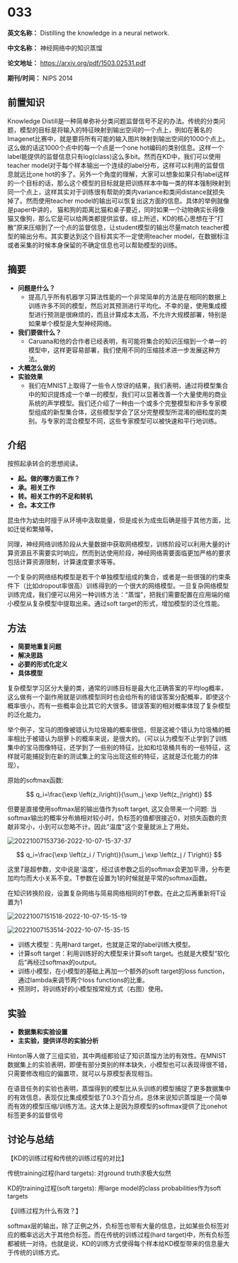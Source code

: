 # 033

**英文名称：**  Distilling the knowledge in a neural network.

**中文名称：** 神经网络中的知识蒸馏

**论文地址：** https://arxiv.org/pdf/1503.02531.pdf

**期刊/时间：** NIPS 2014 

## 前置知识

Knowledge Distill是一种简单弥补分类问题监督信号不足的办法。传统的分类问题，模型的目标是将输入的特征映射到输出空间的一个点上，例如在著名的Imagenet比赛中，就是要将所有可能的输入图片映射到输出空间的1000个点上。这么做的话这1000个点中的每一个点是一个one hot编码的类别信息。这样一个label能提供的监督信息只有log(class)这么多bit。然而在KD中，我们可以使用teacher model对于每个样本输出一个连续的label分布，这样可以利用的监督信息就远比one hot的多了。另外一个角度的理解，大家可以想象如果只有label这样的一个目标的话，那么这个模型的目标就是把训练样本中每一类的样本强制映射到同一个点上，这样其实对于训练很有帮助的类内variance和类间distance就损失掉了。然而使用teacher model的输出可以恢复出这方面的信息。具体的举例就像是paper中讲的， 猫和狗的距离比猫和桌子要近，同时如果一个动物确实长得像猫又像狗，那么它是可以给两类都提供监督。综上所述，KD的核心思想在于”打散”原来压缩到了一个点的监督信息，让student模型的输出尽量match teacher模型的输出分布。其实要达到这个目标其实不一定使用teacher model，在数据标注或者采集的时候本身保留的不确定信息也可以帮助模型的训练。

## 摘要

- **问题是什么？**
  - 提高几乎所有机器学习算法性能的一个非常简单的方法是在相同的数据上训练许多不同的模型，然后对其预测进行平均化。不幸的是，使用集成模型进行预测是很麻烦的，而且计算成本太高，不允许大规模部署，特别是如果单个模型是大型神经网络。
- **我们要做什么？**
  - Caruana和他的合作者已经表明，有可能将集合的知识压缩到一个单一的模型中，这样更容易部署，我们使用不同的压缩技术进一步发展这种方法。
- **大概怎么做的**
- **实验效果**
  - 我们在MNIST上取得了一些令人惊讶的结果，我们表明，通过将模型集合中的知识提炼成一个单一的模型，我们可以显著改善一个大量使用的商业系统的声学模型。我们还介绍了一种由一个或多个完整模型和许多专家模型组成的新型集合体，这些模型学会了区分完整模型所混淆的细粒度的类别。与专家的混合模型不同，这些专家模型可以被快速和平行地训练。


## 介绍

按照起承转合的思想阅读。
- **起。做的哪方面工作？**
- **承。相关工作**
- **转。相关工作的不足和转机**
- **合。本文工作**

昆虫作为幼虫时擅于从环境中汲取能量，但是成长为成虫后确是擅于其他方面，比如迁徙和繁殖等。

同理，神经网络训练阶段从大量数据中获取网络模型，训练阶段可以利用大量的计算资源且不需要实时响应。然而到达使用阶段，神经网络需要面临更加严格的要求包括计算资源限制，计算速度要求等等。

一个复杂的网络结构模型是若干个单独模型组成的集合，或者是一些很强的约束条件下（比如dropout率很高）训练得到的一个很大的网络模型。一旦复杂网络模型训练完成，我们便可以用另一种训练方法：“蒸馏”，把我们需要配置在应用端的缩小模型从复杂模型中提取出来。通过soft target的形式，增加模型的泛化性能。




## 方法

- **简要地重复问题**
- **解决思路**
- **必要的形式化定义**
- **具体模型**

复杂模型学习区分大量的类，通常的训练目标是最大化正确答案的平均log概率，这么做有一个副作用就是训练模型同时也会给所有的错误答案分配概率，即使这个概率很小，而有一些概率会比其它的大很多。错误答案的相对概率体现了复杂模型的泛化能力。

举个例子，宝马的图像被错认为垃圾箱的概率很低，但是这被个错认为垃圾桶的概率相比于被错认为胡萝卜的概率来说，是很大的。（可以认为模型不止学到了训练集中的宝马图像特征，还学到了一些别的特征，比如和垃圾桶共有的一些特征，这样就可能捕捉到在新的测试集上的宝马出现这些的特征，这就是泛化能力的体现）。

原始的softmax函数:

$$
q_i=\frac{\exp \left(z_i\right)}{\sum_j \exp \left(z_j\right)}
$$

但要是直接使用softmax层的输出值作为soft target, 这又会带来一个问题: 当softmax输出的概率分布熵相对较小时，负标签的值都很接近0，对损失函数的贡献非常小，小到可以忽略不计。因此"温度"这个变量就派上了用处。


![20221007153736-2022-10-07-15-37-37](https://cdn.jsdelivr.net/gh/ironartisan/picRepo/20221007153736-2022-10-07-15-37-37.png)


$$
q_i=\frac{\exp \left(z_i / T\right)}{\sum_j \exp \left(z_j / T\right)}
$$


这里$T$是超参数，文中说是‘温度’，经过该参数之后的softmax会更加平滑，分布更加均匀而大小关系不变。T参数在设置为1的时候就是平常的softmax函数。

在知识转换阶段，设置复杂网络与简易网络相同的T参数。在此之后再重新将T设置为1

![20221007151518-2022-10-07-15-15-19](https://cdn.jsdelivr.net/gh/ironartisan/picRepo/20221007151518-2022-10-07-15-15-19.png)


![20221007153514-2022-10-07-15-35-15](https://cdn.jsdelivr.net/gh/ironartisan/picRepo/20221007153514-2022-10-07-15-35-15.png)


- 训练大模型：先用hard target，也就是正常的label训练大模型。
- 计算soft target：利用训练好的大模型来计算soft target。也就是大模型“软化后”再经过softmax的output。
- 训练小模型，在小模型的基础上再加一个额外的soft target的loss function，通过lambda来调节两个loss functions的比重。
- 预测时，将训练好的小模型按常规方式（右图）使用。




## 实验

- **数据集和实验设置**
- **主实验，提供详尽的实验分析**

Hinton等人做了三组实验，其中两组都验证了知识蒸馏方法的有效性。在MNIST数据集上的实验表明，即便有部分类别的样本缺失，小模型也可以表现得很不错，只需要修改相应的偏置项，就可以与原模型表现相当。

在语音任务的实验也表明，蒸馏得到的模型比从头训练的模型捕捉了更多数据集中的有效信息，表现仅比集成模型低了0.3个百分点。总体来说知识蒸馏是一个简单而有效的模型压缩/训练方法。这大体上是因为原模型的softmax提供了比onehot标签更多的监督信号



## 讨论与总结

【KD的训练过程和传统的训练过程的对比】

传统training过程(hard targets): 对ground truth求极大似然

KD的training过程(soft targets): 用large model的class probabilities作为soft targets


【训练过程为什么有效？】

softmax层的输出，除了正例之外，负标签也带有大量的信息，比如某些负标签对应的概率远远大于其他负标签。而在传统的训练过程(hard target)中，所有负标签都被统一对待。也就是说，KD的训练方式使得每个样本给KD模型带来的信息量大于传统的训练方式。
